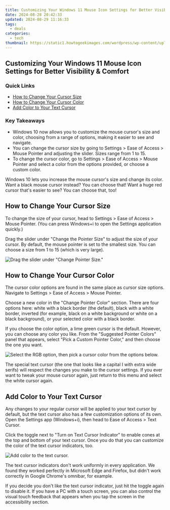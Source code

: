 ```yaml
---
title: Customizing Your Windows 11 Mouse Icon Settings for Better Visibility & Comfort
date: 2024-08-28 20:42:33
updated: 2024-08-29 11:16:33
tags:
  - deals
categories:
  - tech
thumbnail: https://static1.howtogeekimages.com/wordpress/wp-content/uploads/2023/11/53262814520_4e3e6ca069_o.jpg
---
```


## Customizing Your Windows 11 Mouse Icon Settings for Better Visibility & Comfort

### Quick Links

* [How to Change Your Cursor Size](https://sim-unlock.techidaily.com/in-2024-the-best-android-sim-unlock-code-generators-unlock-your-samsung-galaxy-s24plus-phone-hassle-free-by-drfone-android/)
* [How to Change Your Cursor Color](https://visual-screen-recording.techidaily.com/2024-approved-engaging-effectively-in-online-google-meet-talks/)
* [Add Color to Your Text Cursor](https://phone-solutions.techidaily.com/complete-guide-for-recovering-video-files-on-honor-magic-6-pro-by-fonelab-android-recover-video/)

### Key Takeaways

* Windows 10 now allows you to customize the mouse cursor's size and color, choosing from a range of options, making it easier to see and navigate.
* You can change the cursor size by going to Settings > Ease of Access > Mouse Pointer and adjusting the slider. Sizes range from 1 to 15.
* To change the cursor color, go to Settings > Ease of Access > Mouse Pointer and select a color from the options provided, or choose a custom color.

 Windows 10 lets you increase the mouse cursor's size and change its color. Want a black mouse cursor instead? You can choose that! Want a huge red cursor that's easier to see? You can choose that, too!

##  How to Change Your Cursor Size

 To change the size of your cursor, head to Settings > Ease of Access > Mouse Pointer. (You can press Windows+i to open the Settings application quickly.)

 Drag the slider under "Change the Pointer Size" to adjust the size of your cursor. By default, the mouse pointer is set to the smallest size. You can choose a size from 1 to 15 (which is very large).

![Drag the slider under "Change Pointer Size."](https://static1.howtogeekimages.com/wordpress/wp-content/uploads/2023/11/1-change-the-cursor-size.png) 

##  How to Change Your Cursor Color

 The cursor color options are found in the same place as cursor size options. Navigate to Settings > Ease of Access > Mouse Pointer.

 Choose a new color in the "Change Pointer Color" section. There are four options here: white with a black border (the default), black with a white border, inverted (for example, black on a white background or white on a black background), or your selected color with a black border.

 If you choose the color option, a lime green cursor is the default. However, you can choose any color you like. From the "Suggested Pointer Colors" panel that appears, select "Pick a Custom Pointer Color," and then choose the one you want.

![Select the RGB option, then pick a cursor color from the options below.](https://static1.howtogeekimages.com/wordpress/wp-content/uploads/2023/11/2-change-pointer-color.png) 

 The special text cursor (the one that looks like a capital I with extra wide serifs) will respect the changes you make to the cursor settings. If you ever want to tweak your mouse cursor again, just return to this menu and select the white cursor again.

##  Add Color to Your Text Cursor

 Any changes to your regular cursor will be applied to your text cursor by default, but the text cursor also has a few customization options of its own. Open the Settings app (Windows+i), then head to Ease of Access > Text Cursor. 

 Click the toggle next to "Turn on Text Cursor Indicator" to enable cones at the top and bottom of your text cursor. Once you do that you can customize the color of the text cursor indicators, too. 

![Add color to the text cursor.](https://static1.howtogeekimages.com/wordpress/wp-content/uploads/2023/11/3-text-cursor-thing.png) 

 The text cursor indicators don't work uniformly in every application. We found they worked perfectly in Microsoft Edge and Firefox, but didn't work correctly in Google Chrome's omnibar, for example. 

 If you decide you don't like the text cursor indicator, just hit the toggle again to disable it. If you have a PC with a touch screen, you can also control the visual touch feedback that appears when you tap the screen in the accessibility section.

<ins class="adsbygoogle"
     style="display:block"
     data-ad-format="autorelaxed"
     data-ad-client="ca-pub-7571918770474297"
     data-ad-slot="1223367746"></ins>



<ins class="adsbygoogle"
     style="display:block"
     data-ad-client="ca-pub-7571918770474297"
     data-ad-slot="8358498916"
     data-ad-format="auto"
     data-full-width-responsive="true"></ins>
